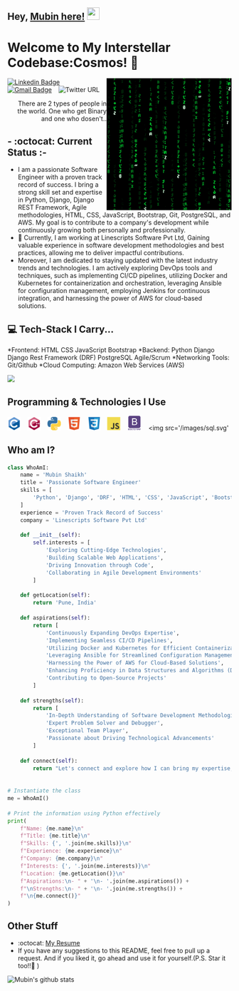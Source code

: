 ## Hey, [Mubin here!](https://mubinattar.netlify.app/) <img src="https://media.giphy.com/media/hvRJCLFzcasrR4ia7z/giphy.gif" width="28px" height="28px">

<h1>Welcome to My Interstellar Codebase:Cosmos! 🚀</h1>

<img src='/images/matrix.gif' alt='Awesome Matrix Code' align='right' />

[![Linkedin Badge](https://img.shields.io/badge/-MubinAttar-blue?style=flat-square&logo=Linkedin&logoColor=white&link=linkedin.com/in/mubin-attar-53223716a)](linkedin.com/in/mubin-attar-53223716a)
&ensp;
[![Gmail Badge](https://img.shields.io/badge/-sk.mubinattar@gmail.com-c14438?style=flat-square&logo=Gmail&logoColor=white&link=mailto:sk.mubinattar@gmail.com)](mailto:sk.mubinattar@gmail.com)
&ensp;
![Twitter URL](https://img.shields.io/twitter/url?label=Mubin%20Attar&style=social&url=https%3A%2F%2Ftwitter.com%2Fskmubin313)


<div style="text-align: right">There are 2 types of people in the world. One who get Binary and one who dosen't.. </div>

## - :octocat: Current Status :-

* I am a passionate Software Engineer  with a proven track record of success. I bring a strong skill set and expertise in Python, Django, Django REST Framework, Agile methodologies, HTML, CSS, JavaScript, Bootstrap, Git, PostgreSQL, and AWS. My goal is to contribute to a company's development while continuously growing both personally and professionally.
* 🌱 Currently, I am working at Linescripts Software Pvt Ltd, Gaining valuable experience in software development methodologies and best practices, allowing me to deliver impactful contributions.
* Moreover, I am dedicated to staying updated with the latest industry trends and technologies. I am actively exploring DevOps tools and techniques, such as implementing CI/CD pipelines, utilizing Docker and Kubernetes for containerization and orchestration, leveraging Ansible for configuration management, employing Jenkins for continuous integration, and harnessing the power of AWS for cloud-based solutions.

## :computer: Tech-Stack I Carry...  
*Frontend:
	HTML
	CSS
	JavaScript
	Bootstrap
*Backend:
	Python
	Django
	Django Rest Framework (DRF)
	PostgreSQL
 	Agile/Scrum
*Networking Tools:
	Git/Github
*Cloud Computing:
	Amazon Web Services (AWS)

<img src="https://github-readme-stats.vercel.app/api/top-langs/?username=Mubin-Shaikh&layout=compact">

## Programming & Technologies I Use
<img src='/images/c-original.svg' width='30' /> &ensp; <img src='/images/cpp.svg' width='30' /> &ensp; <img src='/images/python2.png'
	height='30' /> &ensp; <img src='/images/html.svg' width='30' /> &ensp; <img src='/images/css.svg' width='30' /> &ensp; <img
	src='/images/js.svg' width='30' /> &ensp; <img src='/images/bootstrap.svg' width='33' /> &ensp; <img src='/images/sql.svg'

## Who am I?
```python
class WhoAmI:
    name = 'Mubin Shaikh'
    title = 'Passionate Software Engineer'
    skills = [
        'Python', 'Django', 'DRF', 'HTML', 'CSS', 'JavaScript', 'Bootstrap', 'Git', 'PostgreSQL', 'AWS'
    ]
    experience = 'Proven Track Record of Success'
    company = 'Linescripts Software Pvt Ltd'

    def __init__(self):
        self.interests = [
            'Exploring Cutting-Edge Technologies',
            'Building Scalable Web Applications',
            'Driving Innovation through Code',
            'Collaborating in Agile Development Environments'
        ]

    def getLocation(self):
        return 'Pune, India'

    def aspirations(self):
        return [
            'Continuously Expanding DevOps Expertise',
            'Implementing Seamless CI/CD Pipelines',
            'Utilizing Docker and Kubernetes for Efficient Containerization',
            'Leveraging Ansible for Streamlined Configuration Management',
            'Harnessing the Power of AWS for Cloud-Based Solutions',
            'Enhancing Proficiency in Data Structures and Algorithms (DSA)',
            'Contributing to Open-Source Projects'
        ]

    def strengths(self):
        return [
            'In-Depth Understanding of Software Development Methodologies',
            'Expert Problem Solver and Debugger',
            'Exceptional Team Player',
            'Passionate about Driving Technological Advancements'
        ]

    def connect(self):
        return "Let's connect and explore how I can bring my expertise, passion, and commitment to drive innovation and success to your team."


# Instantiate the class
me = WhoAmI()

# Print the information using Python effectively
print(
    f"Name: {me.name}\n"
    f"Title: {me.title}\n"
    f"Skills: {', '.join(me.skills)}\n"
    f"Experience: {me.experience}\n"
    f"Company: {me.company}\n"
    f"Interests: {', '.join(me.interests)}\n"
    f"Location: {me.getLocation()}\n"
    f"Aspirations:\n- " + '\n- '.join(me.aspirations()) +
    f"\nStrengths:\n- " + '\n- '.join(me.strengths()) +
    f"\n{me.connect()}"
)
```

## Other Stuff
  - :octocat: [My Resume](https://drive.google.com/file/d/1t2N2iKb4LIrfEysDHYgIijyPvBJlQmE6/view?usp=sharing)
  - If you have any suggestions to this README, feel free to pull up a request. And if you liked it, go ahead and use it for yourself.(P.S. Star it too!!:grimacing: )

![Mubin's github stats](https://github-readme-stats.vercel.app/api?username=Mubin-Shaikh&show_icons=true&hide=[%22issues%22])
